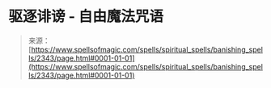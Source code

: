 <!--yml

category: 未分类

date: 2024-06-12 18:35:54

-->

# 驱逐诽谤 - 自由魔法咒语

> 来源：[https://www.spellsofmagic.com/spells/spiritual_spells/banishing_spells/2343/page.html#0001-01-01](https://www.spellsofmagic.com/spells/spiritual_spells/banishing_spells/2343/page.html#0001-01-01)
